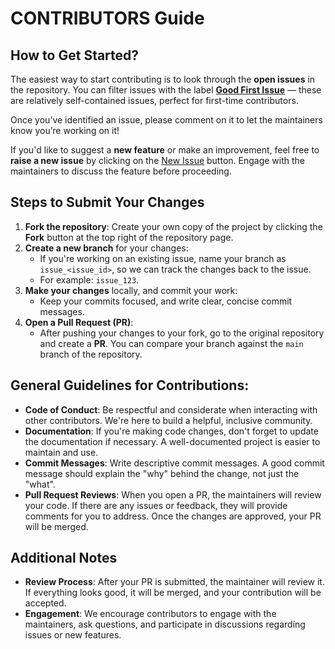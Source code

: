 # CONTRIBUTORS Guide

## How to Get Started?

The easiest way to start contributing is to look through the **open issues** in the repository. You can filter issues with the label **[Good First Issue](https://github.com/Raghul-M/DevOps-Hub/issues?q=is%3Aissue+is%3Aopen+label%3A%22good+first+issue%22)** — these are relatively self-contained issues, perfect for first-time contributors.

Once you’ve identified an issue, please comment on it to let the maintainers know you’re working on it!

If you'd like to suggest a **new feature** or make an improvement, feel free to **raise a new issue** by clicking on the [New Issue](https://github.com/Raghul-M/DevOps-Hub/issues/new) button. Engage with the maintainers to discuss the feature before proceeding.

## Steps to Submit Your Changes

1. **Fork the repository**: Create your own copy of the project by clicking the **Fork** button at the top right of the repository page.
2. **Create a new branch** for your changes:
   - If you're working on an existing issue, name your branch as `issue_<issue_id>`, so we can track the changes back to the issue.
   - For example: `issue_123`.
3. **Make your changes** locally, and commit your work:
   - Keep your commits focused, and write clear, concise commit messages.
4. **Open a Pull Request (PR)**:
   - After pushing your changes to your fork, go to the original repository and create a **PR**. You can compare your branch against the `main` branch of the repository.

## General Guidelines for Contributions:

- **Code of Conduct**: Be respectful and considerate when interacting with other contributors. We're here to build a helpful, inclusive community.
- **Documentation**: If you're making code changes, don't forget to update the documentation if necessary. A well-documented project is easier to maintain and use.
- **Commit Messages**: Write descriptive commit messages. A good commit message should explain the "why" behind the change, not just the "what".
- **Pull Request Reviews**: When you open a PR, the maintainers will review your code. If there are any issues or feedback, they will provide comments for you to address. Once the changes are approved, your PR will be merged.

## Additional Notes

- **Review Process**: After your PR is submitted, the maintainer will review it. If everything looks good, it will be merged, and your contribution will be accepted.
- **Engagement**: We encourage contributors to engage with the maintainers, ask questions, and participate in discussions regarding issues or new features.
